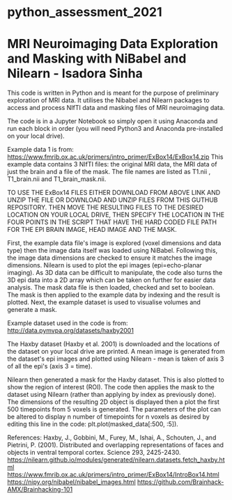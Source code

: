 # python_assessment_2021
# MRI Neuroimaging Data Exploration and Masking with NiBabel and Nilearn - Isadora Sinha

This code is written in Python and is meant for the purpose of preliminary exploration of MRI data. It utilises the Nibabel and Nilearn packages to access and process NIfTI data and masking files of MRI neuroimaging data.

The code is in a Jupyter Notebook so simply open it using Anaconda and run each block in order (you will need Python3 and Anaconda pre-installed on your local drive). 

Example data 1 is from: https://www.fmrib.ox.ac.uk/primers/intro_primer/ExBox14/ExBox14.zip
This example data contains 3 NIfTI files: the original MRI data, the MRI data of just the brain and a file of the mask. The file names are listed as T1.nii , T1_brain.nii and T1_brain_mask.nii.

TO USE THE ExBox14 FILES EITHER DOWNLOAD FROM ABOVE LINK AND UNZIP THE FILE OR DOWNLOAD AND UNZIP FILES FROM THIS GUTHUB REPOSITORY. THEN MOVE THE RESULTING FILES TO THE DESIRED LOCATION ON YOUR LOCAL DRIVE, THEN SPECIFY THE LOCATION IN THE FOUR POINTS IN THE SCRIPT THAT HAVE THE HARD CODED FILE PATH FOR THE EPI BRAIN IMAGE, HEAD IMAGE AND THE MASK. 

First, the example data file's image is explored (voxel dimensions and data type) then the image data itself was loaded using NiBabel. Following this, the image data dimensions are checked to ensure it matches the image dimensions. Nilearn is used to plot the epi images (epi=echo-planar imaging). As 3D data can be difficult to manipulate, the code also turns the 3D epi data into a 2D array which can be taken on further for easier data analysis. The mask data file is then loaded, checked and set to boolean. The mask is then applied to the example data by indexing and the result is plotted. Next, the example dataset is used to visualise volumes and generate a mask.

Example dataset used in the code is from: 
http://data.pymvpa.org/datasets/haxby2001

The Haxby dataset (Haxby et al. 2001) is downloaded and the locations of the dataset on your local drive are printed. A mean image is generated from the dataset's epi images and plotted using Nilearn - mean is taken of axis 3 of all the epi's (axis 3 = time).

Nilearn then generated a mask for the Haxby dataset. This is also plotted to show the region of interest (ROI). The code then applies the mask to the dataset using Nilearn (rather than applying by index as previously done). The dimensions of the resulting 2D object is displayed then a plot the first 500 timepoints from 5 voxels is generated. The parameters of the plot can be altered to display n number of timepoints for n voxels as desired by editing this line in the code: plt.plot(masked_data[:500, :5]).


References:
Haxby, J., Gobbini, M., Furey, M., Ishai, A., Schouten, J., and Pietrini, P. (2001). Distributed and overlapping representations of faces and objects in ventral temporal cortex. Science 293, 2425-2430.
https://nilearn.github.io/modules/generated/nilearn.datasets.fetch_haxby.html
https://www.fmrib.ox.ac.uk/primers/intro_primer/ExBox14/IntroBox14.html
https://nipy.org/nibabel/nibabel_images.html
https://github.com/Brainhack-AMX/Brainhacking-101
